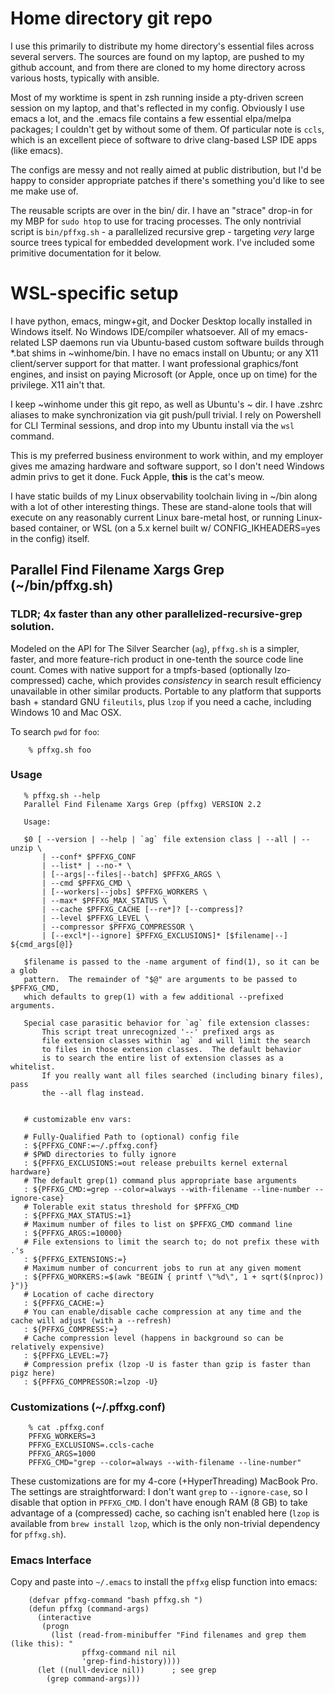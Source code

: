 # Home directory git repo

I use this primarily to distribute my home directory's essential
files across several servers.  The sources are found on my laptop, are
pushed to my github account, and from there are cloned to my home directory
across various hosts, typically with ansible.

Most of my worktime is spent in zsh running inside a pty-driven screen session
on my laptop, and that's reflected in my config.  Obviously I use emacs
a lot, and the .emacs file contains a few essential elpa/melpa packages;
I couldn't get by without some of them.  Of particular note is `ccls`, which
is an excellent piece of software to drive clang-based LSP IDE apps (like
emacs).

The configs are messy and not really aimed at public distribution, but
I'd be happy to consider appropriate patches if there's something you'd
like to see me make use of.

The reusable scripts are over in the bin/ dir.  I have an "strace" drop-in
for my MBP for `sudo htop` to use for tracing processes. The only nontrivial
script is `bin/pffxg.sh` - a parallelized recursive grep - targeting *very*
large source trees typical for embedded development work.  I've included some
primitive documentation for it below.

# WSL-specific setup

I have python, emacs, mingw+git, and Docker Desktop locally installed in Windows
itself.  No Windows IDE/compiler whatsoever.  All of my emacs-related LSP daemons
run via Ubuntu-based custom software builds through *.bat shims in
~winhome/bin. I have no emacs install on Ubuntu; or any X11 client/server
support for that matter.  I want professional graphics/font engines, and insist
on paying Microsoft (or Apple, once up on time) for the privilege.  X11 ain't that.


I keep ~winhome under this git repo, as well as Ubuntu's ~ dir.  I have .zshrc
aliases to make synchronization via git push/pull trivial.  I rely on
Powershell for CLI Terminal sessions, and drop into my Ubuntu install via the
`wsl` command.

This is my preferred business environment to work within, and my employer gives
me amazing hardware and software support, so I don't need Windows admin privs to
get it done.  Fuck Apple, **this** is the cat's meow.

I have static builds of my Linux observability toolchain living in ~/bin along
with a lot of other interesting things.  These are stand-alone tools that will
execute on any reasonably current Linux bare-metal host, or running Linux-based
container, or WSL (on a 5.x kernel built w/ CONFIG_IKHEADERS=yes in the config)
itself.


## Parallel Find Filename Xargs Grep (~/bin/pffxg.sh)

### TLDR; 4x faster than any other parallelized-recursive-grep solution.

Modeled on the API for The Silver Searcher (`ag`), `pffxg.sh` is a simpler, faster,
and more feature-rich product in one-tenth the source code line count.  Comes
with native support for a tmpfs-based (optionally lzo-compressed) cache, which
provides *consistency* in search result efficiency unavailable in other similar
products.  Portable to any platform that supports bash + standard GNU `fileutils`,
plus `lzop` if you need a cache, including Windows 10 and Mac OSX.

To search `pwd` for `foo`:

```
    % pffxg.sh foo
```

### Usage

```
   % pffxg.sh --help
   Parallel Find Filename Xargs Grep (pffxg) VERSION 2.2

   Usage:

   $0 [ --version | --help | `ag` file extension class | --all | --unzip \
       | --conf* $PFFXG_CONF
       | --list* | --no-* \
       | [--args|--files|--batch] $PFFXG_ARGS \
       | --cmd $PFFXG_CMD \
       | [--workers|--jobs] $PFFXG_WORKERS \
       | --max* $PFFXG_MAX_STATUS \
       | --cache $PFFXG_CACHE [--re*]? [--compress]?
       | --level $PFFXG_LEVEL \
       | --compressor $PFFXG_COMPRESSOR \
       | [--excl*|--ignore] $PFFXG_EXCLUSIONS]* [$filename|--] ${cmd_args[@]}

   $filename is passed to the -name argument of find(1), so it can be a glob
   pattern.  The remainder of "$@" are arguments to be passed to $PFFXG_CMD,
   which defaults to grep(1) with a few additional --prefixed arguments.

   Special case parasitic behavior for `ag` file extension classes:
       This script treat unrecognized '--' prefixed args as
       file extension classes within `ag` and will limit the search
       to files in those extension classes.  The default behavior
       is to search the entire list of extension classes as a whitelist.
       If you really want all files searched (including binary files), pass
       the --all flag instead.


   # customizable env vars:

   # Fully-Qualified Path to (optional) config file
   : ${PFFXG_CONF:=~/.pffxg.conf}
   # $PWD directories to fully ignore
   : ${PFFXG_EXCLUSIONS:=out release prebuilts kernel external hardware}
   # The default grep(1) command plus appropriate base arguments
   : ${PFFXG_CMD:=grep --color=always --with-filename --line-number --ignore-case}
   # Tolerable exit status threshold for $PFFXG_CMD
   : ${PFFXG_MAX_STATUS:=1}
   # Maximum number of files to list on $PFFXG_CMD command line
   : ${PFFXG_ARGS:=10000}
   # File extensions to limit the search to; do not prefix these with .'s
   : ${PFFXG_EXTENSIONS:=}
   # Maximum number of concurrent jobs to run at any given moment
   : ${PFFXG_WORKERS:=$(awk "BEGIN { printf \"%d\", 1 + sqrt($(nproc)) }")}
   # Location of cache directory
   : ${PFFXG_CACHE:=}
   # You can enable/disable cache compression at any time and the cache will adjust (with a --refresh)
   : ${PFFXG_COMPRESS:=}
   # Cache compression level (happens in background so can be relatively expensive)
   : ${PFFXG_LEVEL:=7}
   # Compression prefix (lzop -U is faster than gzip is faster than pigz here)
   : ${PFFXG_COMPRESSOR:=lzop -U}
```

### Customizations (~/.pffxg.conf)

```
    % cat .pffxg.conf
    PFFXG_WORKERS=3
    PFFXG_EXCLUSIONS=.ccls-cache
    PFFXG_ARGS=1000
    PFFXG_CMD="grep --color=always --with-filename --line-number"
```

These customizations are for my 4-core (+HyperThreading) MacBook Pro.  The
settings are straightforward: I don't want `grep` to `--ignore-case`, so I
disable that option in `PFFXG_CMD`.  I don't have enough RAM (8 GB) to take
advantage of a (compressed) cache, so caching isn't enabled here (`lzop` is
available from `brew install lzop`, which is the only non-trivial dependency
for `pffxg.sh`).


### Emacs Interface

Copy and paste into `~/.emacs` to install the `pffxg` elisp function into emacs:

```
    (defvar pffxg-command "bash pffxg.sh ")
    (defun pffxg (command-args)
      (interactive
       (progn
         (list (read-from-minibuffer "Find filenames and grep them (like this): "
		        pffxg-command nil nil
				'grep-find-history))))
      (let ((null-device nil))		; see grep
        (grep command-args)))
```
